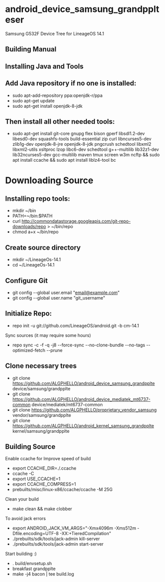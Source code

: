 # android_device_samsung_grandpplteser
Samsung G532F Device Tree for LineageOS 14.1

## Building Manual

## Installing Java and Tools

## Add Java repository if no one is installed:
 - sudo apt-add-repository ppa:openjdk-r/ppa
 - sudo apt-get update
 - sudo apt-get install openjdk-8-jdk

## Then install all other needed tools:
 - sudo apt-get install git-core gnupg flex bison gperf libsdl1.2-dev libesd0-dev squashfs-tools build-essential zip curl libncurses5-dev zlib1g-dev openjdk-8-jre openjdk-8-jdk pngcrush schedtool libxml2 libxml2-utils xsltproc lzop libc6-dev schedtool g++-multilib lib32z1-dev lib32ncurses5-dev gcc-multilib maven tmux screen w3m ncftp && sudo apt install ccache && sudo apt install liblz4-tool bc

# Downloading Source

## Installing repo tools:
 - mkdir ~/bin
 - PATH=~/bin:$PATH
 - curl http://commondatastorage.googleapis.com/git-repo-downloads/repo > ~/bin/repo
 - chmod a+x ~/bin/repo
## Create source directory
 - mkdir ~/LineageOs-14.1
 - cd ~/LineageOs-14.1

## Configure Git
 - git config --global user.email "email@example.com"
 - git config --global user.name "git_username"
## Initialize Repo:
 - repo init -u git://github.com/LineageOS/android.git -b cm-14.1

Sync sources (it may require some hours)
 - repo sync -c -f -q -j8 --force-sync --no-clone-bundle --no-tags --optimized-fetch --prune

## Clone necessary trees
 - git clone https://github.com/ALGPHELLO/android_device_samsung_grandpplte device/samsung/grandpplte
 - git clone https://github.com/ALGPHELLO/android_device_mediatek_mt6737-common device/mediatek/mt6737-common
 - git clone https://github.com/ALGPHELLO/proprietary_vendor_samsung vendor/samsung/grandpplte
 - git clone https://github.com/ALGPHELLO/android_kernel_samsung_grandpplte kernel/samsung/grandpplte

## Building Source

Enable ccache for Improve speed of build
 - export CCACHE_DIR=./.ccache
 - ccache -C
 - export USE_CCACHE=1
 - export CCACHE_COMPRESS=1
 - prebuilts/misc/linux-x86/ccache/ccache -M 25G

Clean your build
 - make clean && make clobber

To avoid jack errors
 - export ANDROID_JACK_VM_ARGS="-Xmx4096m -Xms512m -Dfile.encoding=UTF-8 -XX:+TieredCompilation"
 - ./prebuilts/sdk/tools/jack-admin kill-server
 - ./prebuilts/sdk/tools/jack-admin start-server

Start building :)

 - . build/envsetup.sh 
 - breakfast grandpplte
 - make -j4 bacon | tee build.log
